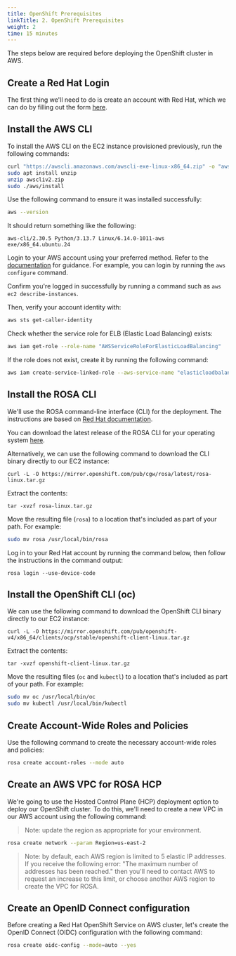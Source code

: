 ```yaml
---
title: OpenShift Prerequisites
linkTitle: 2. OpenShift Prerequisites
weight: 2
time: 15 minutes
---
```


The steps below are required before deploying the OpenShift cluster in AWS. 

## Create a Red Hat Login

The first thing we'll need to do is create an account with Red Hat, which we can do by 
filling out the form 
[here](https://www.redhat.com/wapps/ugc/register.html?_flowId=register-flow&_flowExecutionKey=e1s1).

## Install the AWS CLI

To install the AWS CLI on the EC2 instance provisioned previously, run the following commands:

``` bash
curl "https://awscli.amazonaws.com/awscli-exe-linux-x86_64.zip" -o "awscliv2.zip"
sudo apt install unzip
unzip awscliv2.zip
sudo ./aws/install
```

Use the following command to ensure it was installed successfully: 

``` bash
aws --version
```

It should return something like the following: 

````
aws-cli/2.30.5 Python/3.13.7 Linux/6.14.0-1011-aws exe/x86_64.ubuntu.24
````

Login to your AWS account using your preferred method.  Refer to the 
[documentation](https://docs.aws.amazon.com/signin/latest/userguide/command-line-sign-in.html) 
for guidance.  For example, you can login by running the `aws configure` command. 

Confirm you're logged in successfully by running a command such as `aws ec2 describe-instances`. 

Then, verify your account identity with: 

``` bash
aws sts get-caller-identity
```

Check whether the service role for ELB (Elastic Load Balancing) exists:

``` bash
aws iam get-role --role-name "AWSServiceRoleForElasticLoadBalancing"
```

If the role does not exist, create it by running the following command:

``` bash
aws iam create-service-linked-role --aws-service-name "elasticloadbalancing.amazonaws.com"
```

## Install the ROSA CLI 

We'll use the ROSA command-line interface (CLI) for the deployment. The instructions are
based on [Red Hat documentation](https://docs.redhat.com/en/documentation/red_hat_openshift_service_on_aws_classic_architecture/4/html-single/install_rosa_classic_clusters/index#rosa-installing-and-configuring-the-rosa-cli_rosa-installing-cli). 

You can download the latest release of the ROSA CLI for your operating system
[here](https://console.redhat.com/openshift/downloads). 

Alternatively, we can use the following command to download the CLI binary directly 
to our EC2 instance: 

````
curl -L -O https://mirror.openshift.com/pub/cgw/rosa/latest/rosa-linux.tar.gz
````

Extract the contents: 

````
tar -xvzf rosa-linux.tar.gz
````

Move the resulting file (`rosa`) to a location that's included as part of your path.  For example: 

``` bash
sudo mv rosa /usr/local/bin/rosa
```

Log in to your Red Hat account by running the command below, then follow the instructions 
in the command output: 

````
rosa login --use-device-code
````

## Install the OpenShift CLI (oc)

We can use the following command to download the OpenShift CLI binary directly
to our EC2 instance:

````
curl -L -O https://mirror.openshift.com/pub/openshift-v4/x86_64/clients/ocp/stable/openshift-client-linux.tar.gz
````

Extract the contents:

````
tar -xvzf openshift-client-linux.tar.gz
````

Move the resulting files (`oc` and `kubectl`) to a location that's included as part of your path.  For example:

``` bash
sudo mv oc /usr/local/bin/oc
sudo mv kubectl /usr/local/bin/kubectl
```

## Create Account-Wide Roles and Policies 

Use the following command to create the necessary account-wide roles and policies: 

``` bash
rosa create account-roles --mode auto
```

## Create an AWS VPC for ROSA HCP

We're going to use the Hosted Control Plane (HCP) deployment option to 
deploy our OpenShift cluster.  To do this, we'll need to 
create a new VPC in our AWS account using the following command: 

> Note:  update the region as appropriate for your environment.

``` bash
rosa create network --param Region=us-east-2
```

> Note: by default, each AWS region is limited to 5 elastic IP addresses.  
> If you receive the following error: 
> "The maximum number of addresses has been reached."
> then you'll need to contact AWS to request an increase to this limit, 
> or choose another AWS region to create the VPC for ROSA. 

## Create an OpenID Connect configuration

Before creating a Red Hat OpenShift Service on AWS cluster, let's create the OpenID Connect (OIDC) 
configuration with the following command: 

``` bash
rosa create oidc-config --mode=auto --yes
```
